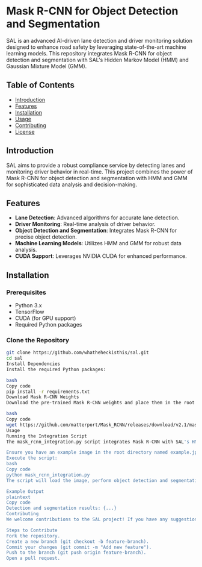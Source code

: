 # Mask R-CNN for Object Detection and Segmentation

SAL is an advanced AI-driven lane detection and driver monitoring solution designed to enhance road safety by leveraging state-of-the-art machine learning models. This repository integrates Mask R-CNN for object detection and segmentation with SAL's Hidden Markov Model (HMM) and Gaussian Mixture Model (GMM).

## Table of Contents

- [Introduction](#introduction)
- [Features](#features)
- [Installation](#installation)
- [Usage](#usage)
- [Contributing](#contributing)
- [License](#license)

## Introduction

SAL aims to provide a robust compliance service by detecting lanes and monitoring driver behavior in real-time. This project combines the power of Mask R-CNN for object detection and segmentation with HMM and GMM for sophisticated data analysis and decision-making.

## Features

- **Lane Detection**: Advanced algorithms for accurate lane detection.
- **Driver Monitoring**: Real-time analysis of driver behavior.
- **Object Detection and Segmentation**: Integrates Mask R-CNN for precise object detection.
- **Machine Learning Models**: Utilizes HMM and GMM for robust data analysis.
- **CUDA Support**: Leverages NVIDIA CUDA for enhanced performance.

## Installation

### Prerequisites

- Python 3.x
- TensorFlow
- CUDA (for GPU support)
- Required Python packages

### Clone the Repository

```bash
git clone https://github.com/whatheheckisthis/sal.git
cd sal
Install Dependencies
Install the required Python packages:

bash
Copy code
pip install -r requirements.txt
Download Mask R-CNN Weights
Download the pre-trained Mask R-CNN weights and place them in the root directory:

bash
Copy code
wget https://github.com/matterport/Mask_RCNN/releases/download/v2.1/mask_rcnn_coco.h5
Usage
Running the Integration Script
The mask_rcnn_integration.py script integrates Mask R-CNN with SAL's HMM and GMM models. To run the script, follow these steps:

Ensure you have an example image in the root directory named example.jpg.
Execute the script:
bash
Copy code
python mask_rcnn_integration.py
The script will load the image, perform object detection and segmentation using Mask R-CNN, update the HMM and GMM models, and print the combined results.

Example Output
plaintext
Copy code
Detection and segmentation results: {...}
Contributing
We welcome contributions to the SAL project! If you have any suggestions or improvements, please submit a pull request or open an issue on GitHub.

Steps to Contribute
Fork the repository.
Create a new branch (git checkout -b feature-branch).
Commit your changes (git commit -m "Add new feature").
Push to the branch (git push origin feature-branch).
Open a pull request.








